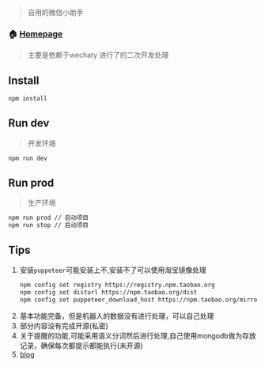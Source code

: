 
> 自用的微信小助手

### 🏠 [Homepage](app.js)

> 主要是依赖于wechaty 进行了的二次开发处理
>
## Install

```sh
npm install
```

## Run dev
> 开发环境
```sh
npm run dev
```

## Run prod
> 生产环境
```sh
npm run prod // 启动项目
npm run stop // 启动项目
```
## Tips

1. 安装`puppeteer`可能安装上不,安装不了可以使用淘宝镜像处理
   ```sh
   npm config set registry https://registry.npm.taobao.org
   npm config set disturl https://npm.taobao.org/dist
   npm config set puppeteer_download_host https://npm.taobao.org/mirrors
   ```
2. 基本功能完备，但是机器人的数据没有进行处理，可以自己处理
3. 部分内容没有完成开源(私密)
4. 关于提醒的功能,可能采用语义分词然后进行处理,自己使用mongodb做为存放记录，确保每次都提示都能执行(未开源)
5. [blog](https://he5050.github.io/)
